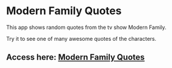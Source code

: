 # Modern Family Quotes

This app shows random quotes from the tv show Modern Family.

Try it to see one of many awesome quotes of the characters.

## Access here: [Modern Family Quotes](https://phil-osophy.netlify.app/)

